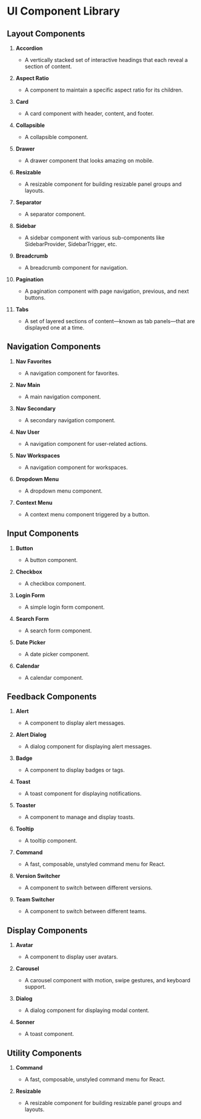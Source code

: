 # UI Component Library

## Layout Components

1. **Accordion**

   - A vertically stacked set of interactive headings that each reveal a section of content.

2. **Aspect Ratio**

   - A component to maintain a specific aspect ratio for its children.

3. **Card**

   - A card component with header, content, and footer.

4. **Collapsible**

   - A collapsible component.

5. **Drawer**

   - A drawer component that looks amazing on mobile.

6. **Resizable**

   - A resizable component for building resizable panel groups and layouts.

7. **Separator**

   - A separator component.

8. **Sidebar**

   - A sidebar component with various sub-components like SidebarProvider, SidebarTrigger, etc.

9. **Breadcrumb**

   - A breadcrumb component for navigation.

10. **Pagination**

    - A pagination component with page navigation, previous, and next buttons.

11. **Tabs**
    - A set of layered sections of content—known as tab panels—that are displayed one at a time.

## Navigation Components

1. **Nav Favorites**

   - A navigation component for favorites.

2. **Nav Main**

   - A main navigation component.

3. **Nav Secondary**

   - A secondary navigation component.

4. **Nav User**

   - A navigation component for user-related actions.

5. **Nav Workspaces**

   - A navigation component for workspaces.

6. **Dropdown Menu**

   - A dropdown menu component.

7. **Context Menu**
   - A context menu component triggered by a button.

## Input Components

1. **Button**

   - A button component.

2. **Checkbox**

   - A checkbox component.

3. **Login Form**

   - A simple login form component.

4. **Search Form**

   - A search form component.

5. **Date Picker**

   - A date picker component.

6. **Calendar**
   - A calendar component.

## Feedback Components

1. **Alert**

   - A component to display alert messages.

2. **Alert Dialog**

   - A dialog component for displaying alert messages.

3. **Badge**

   - A component to display badges or tags.

4. **Toast**

   - A toast component for displaying notifications.

5. **Toaster**

   - A component to manage and display toasts.

6. **Tooltip**

   - A tooltip component.

7. **Command**

   - A fast, composable, unstyled command menu for React.

8. **Version Switcher**

   - A component to switch between different versions.

9. **Team Switcher**
   - A component to switch between different teams.

## Display Components

1. **Avatar**

   - A component to display user avatars.

2. **Carousel**

   - A carousel component with motion, swipe gestures, and keyboard support.

3. **Dialog**

   - A dialog component for displaying modal content.

4. **Sonner**
   - A toast component.

## Utility Components

1. **Command**

   - A fast, composable, unstyled command menu for React.

2. **Resizable**
   - A resizable component for building resizable panel groups and layouts.
